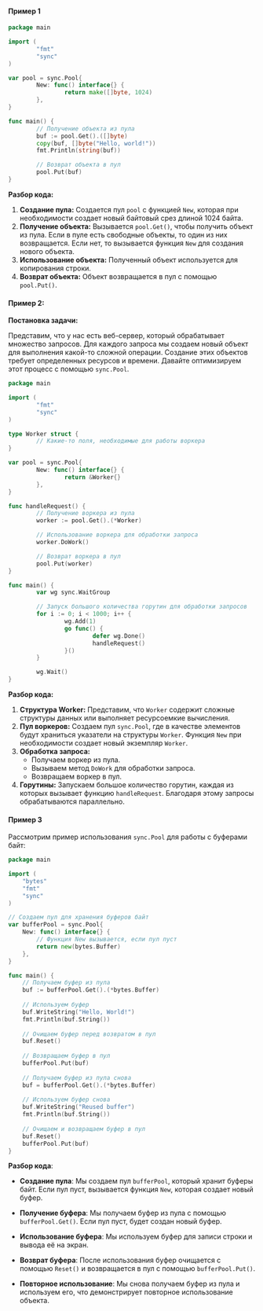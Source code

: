 
#### Пример 1
```go
package main

import (
        "fmt"
        "sync"
)

var pool = sync.Pool{
        New: func() interface{} {
                return make([]byte, 1024)
        },
}

func main() {
        // Получение объекта из пула
        buf := pool.Get().([]byte)
        copy(buf, []byte("Hello, world!"))
        fmt.Println(string(buf))

        // Возврат объекта в пул
        pool.Put(buf)
}
```

**Разбор кода:**

1. **Создание пула:** Создается пул `pool` с функцией `New`, которая при необходимости создает новый байтовый срез длиной 1024 байта.
2. **Получение объекта:** Вызывается `pool.Get()`, чтобы получить объект из пула. Если в пуле есть свободные объекты, то один из них возвращается. Если нет, то вызывается функция `New` для создания нового объекта.
3. **Использование объекта:** Полученный объект используется для копирования строки.
4. **Возврат объекта:** Объект возвращается в пул с помощью `pool.Put()`.


#### Пример 2:
**Постановка задачи:**

Представим, что у нас есть веб-сервер, который обрабатывает множество запросов. Для каждого запроса мы создаем новый объект для выполнения какой-то сложной операции. Создание этих объектов требует определенных ресурсов и времени. Давайте оптимизируем этот процесс с помощью `sync.Pool`.
```go
package main

import (
        "fmt"
        "sync"
)

type Worker struct {
        // Какие-то поля, необходимые для работы воркера
}

var pool = sync.Pool{
        New: func() interface{} {
                return &Worker{}
        },
}

func handleRequest() {
        // Получение воркера из пула
        worker := pool.Get().(*Worker)

        // Использование воркера для обработки запроса
        worker.DoWork()

        // Возврат воркера в пул
        pool.Put(worker)
}

func main() {
        var wg sync.WaitGroup

        // Запуск большого количества горутин для обработки запросов
        for i := 0; i < 1000; i++ {
                wg.Add(1)
                go func() {
                        defer wg.Done()
                        handleRequest()
                }()
        }

        wg.Wait()
}
```
**Разбор кода:**

1. **Структура Worker:** Представим, что `Worker` содержит сложные структуры данных или выполняет ресурсоемкие вычисления.
2. **Пул воркеров:** Создаем пул `sync.Pool`, где в качестве элементов будут храниться указатели на структуры `Worker`. Функция `New` при необходимости создает новый экземпляр `Worker`.
3. **Обработка запроса:**
    - Получаем воркер из пула.
    - Вызываем метод `DoWork` для обработки запроса.
    - Возвращаем воркер в пул.
4. **Горутины:** Запускаем большое количество горутин, каждая из которых вызывает функцию `handleRequest`. Благодаря этому запросы обрабатываются параллельно.






#### Пример 3
Рассмотрим пример использования `sync.Pool` для работы с буферами байт:
```go
package main

import (
	"bytes"
	"fmt"
	"sync"
)

// Создаем пул для хранения буферов байт
var bufferPool = sync.Pool{
	New: func() interface{} {
		// Функция New вызывается, если пул пуст
		return new(bytes.Buffer)
	},
}

func main() {
	// Получаем буфер из пула
	buf := bufferPool.Get().(*bytes.Buffer)
	
	// Используем буфер
	buf.WriteString("Hello, World!")
	fmt.Println(buf.String())
	
	// Очищаем буфер перед возвратом в пул
	buf.Reset()
	
	// Возвращаем буфер в пул
	bufferPool.Put(buf)
	
	// Получаем буфер из пула снова
	buf = bufferPool.Get().(*bytes.Buffer)
	
	// Используем буфер снова
	buf.WriteString("Reused buffer")
	fmt.Println(buf.String())
	
	// Очищаем и возвращаем буфер в пул
	buf.Reset()
	bufferPool.Put(buf)
}
```

**Разбор кода**:
- **Создание пула**: Мы создаем пул `bufferPool`, который хранит буферы байт. Если пул пуст, вызывается функция `New`, которая создает новый буфер.
    
- **Получение буфера**: Мы получаем буфер из пула с помощью `bufferPool.Get()`. Если пул пуст, будет создан новый буфер.
    
- **Использование буфера**: Мы используем буфер для записи строки и вывода её на экран.
    
- **Возврат буфера**: После использования буфер очищается с помощью `Reset()` и возвращается в пул с помощью `bufferPool.Put()`.
    
- **Повторное использование**: Мы снова получаем буфер из пула и используем его, что демонстрирует повторное использование объекта.